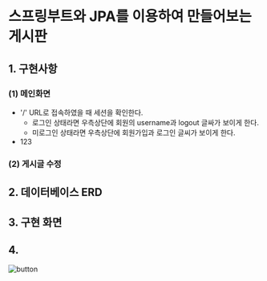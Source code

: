 # 스프링부트와 JPA를 이용하여 만들어보는 게시판


## 1. 구현사항
### (1) 메인화면
* '/' URL로 접속하였을 때 세션을 확인한다.
  * 로그인 상태라면 우측상단에 회원의 username과 logout 글싸가 보이게 한다.
  * 미로그인 상태라면 우측상단에 회원가입과 로그인 글씨가 보이게 한다.
* 123

### (2) 게시글 수정




## 2. 데이터베이스 ERD


## 3. 구현 화면


## 4. 


![button](https://user-images.githubusercontent.com/101168818/184031296-3ab09363-9b77-47e5-a15d-51e891dbfa16.JPG)
